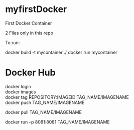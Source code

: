 # myfirstDocker
First Docker Container

2 Files only in this repo

To run:

docker build -t mycontainer ./
docker run mycontainer

# Docker Hub

docker login  
docker images  
docker tag REPOSITORY:IMAGEID TAG_NAME/IMAGENAME  
docker push TAG_NAME/IMAGENAME  
  
docker pull TAG_NAME/IMAGENAME  
  
docker run –p 8081:8081 TAG_NAME/IMAGENAME  
